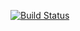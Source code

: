 [![Build Status](https://travis-ci.org/leifbladt/busfest.png?branch=master)](https://travis-ci.org/leifbladt/busfest)
